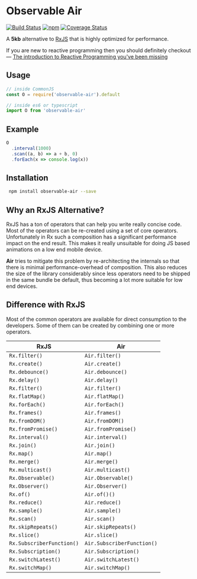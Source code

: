# Observable Air

[![Build Status](https://travis-ci.org/tusharmath/rwc.svg?branch=master)](https://travis-ci.org/tusharmath/observable-air)
[![npm](https://img.shields.io/npm/v/observable-air.svg)](https://www.npmjs.com/package/observable-air)
[![Coverage Status](https://coveralls.io/repos/github/tusharmath/observable-air/badge.svg)](https://coveralls.io/github/tusharmath/observable-air)

A **5kb** alternative to [RxJS] that is highly optimized for performance.

If you are new to reactive programming then you should definitely checkout —  [The introduction to Reactive Programming you've been missing]

[RxJS]:                                                          https://github.com/ReactiveX/rxjs
[Observable Proposal]:                                           https://github.com/tc39/proposal-observable
[Ramda]:                                                         http://ramdajs.com
[download and parsing]:                                          https://medium.com/@addyosmani/javascript-start-up-performance-69200f43b201#.upm9f4v8u
[The introduction to Reactive Programming you've been missing]:  https://gist.github.com/staltz/868e7e9bc2a7b8c1f754


## Usage

```js
// inside CommonJS
const O = require('observable-air').default
```

```js
// inside es6 or typescript
import O from 'observable-air'
```

## Example
```js
O
  .interval(1000)
  .scan((a, b) => a + b, 0)
  .forEach(x => console.log(x))
```

## Installation

```bash
 npm install observable-air --save
```

## Why an RxJS Alternative?
RxJS has a ton of operators that can help you write really concise code. Most of the operators can be re-created using a set of core operators. Unfortunately in Rx such a composition has a significant performance impact on the end result. This makes it really unsuitable for doing JS based animations on a low end mobile device.
 
 **Air** tries to mitigate this problem by re-architecting the internals so that there is minimal performance-overhead of composition. This also reduces the size of the library considerably since less operators need to be shipped in the same bundle be default, thus becoming a lot more suitable for low end devices.

## Difference with RxJS
Most of the common operators are available for direct consumption to the developers. Some of them can be created by combining one or more operators.

|RxJS |Air|
|---|---|
| `Rx.filter()`| `Air.filter()`|
| `Rx.create()` | `Air.create()`|
| `Rx.debounce()` | `Air.debounce()`|
| `Rx.delay()` | `Air.delay()`|
| `Rx.filter()` | `Air.filter()`|
| `Rx.flatMap()` | `Air.flatMap()`|
| `Rx.forEach()` | `Air.forEach()`|
| `Rx.frames()` | `Air.frames()`|
| `Rx.fromDOM()` | `Air.fromDOM()`|
| `Rx.fromPromise()` | `Air.fromPromise()`|
| `Rx.interval()` | `Air.interval()`|
| `Rx.join()` | `Air.join()`|
| `Rx.map()` | `Air.map()`|
| `Rx.merge()` | `Air.merge()`|
| `Rx.multicast()` | `Air.multicast()`|
| `Rx.Observable()` | `Air.Observable()`|
| `Rx.Observer()` | `Air.Observer()`|
| `Rx.of()` | `Air.of()()`|
| `Rx.reduce()` | `Air.reduce()`|
| `Rx.sample()` | `Air.sample()`|
| `Rx.scan()` | `Air.scan()`|
| `Rx.skipRepeats()` | `Air.skipRepeats()`|
| `Rx.slice()` | `Air.slice()`|
| `Rx.SubscriberFunction()` | `Air.SubscriberFunction()`|
| `Rx.Subscription()` | `Air.Subscription()`|
| `Rx.switchLatest()` | `Air.switchLatest()`|
| `Rx.switchMap()` | `Air.switchMap()`|

